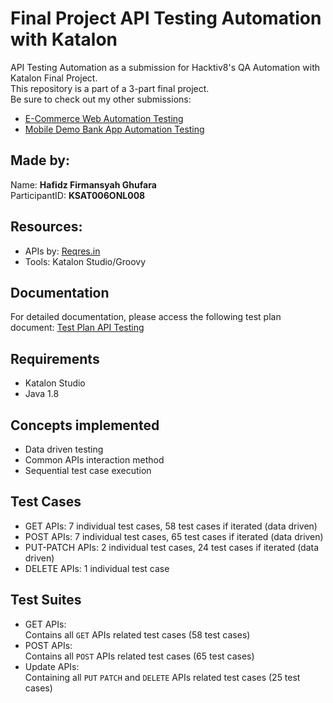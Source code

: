 # Final Project API Testing Automation with Katalon
API Testing Automation as a submission for Hacktiv8's QA Automation with Katalon Final Project. <br>
This repository is a part of a 3-part final project. <br>
Be sure to check out my other submissions: <br>
- [E-Commerce Web Automation Testing](https://github.com/hafidzfg/fp-btdp-mobile-testing) 
- [Mobile Demo Bank App Automation Testing](https://github.com/hafidzfg/fp-btdp-web-testing)

## Made by:

Name: **Hafidz Firmansyah Ghufara** <br>
ParticipantID: **KSAT006ONL008**

## Resources:
- APIs by: [Reqres.in](https://reqres.in/)
- Tools: Katalon Studio/Groovy

## Documentation
For detailed documentation, please access the following test plan document: [Test Plan API Testing](.\documentation\API_Testing_Reqresin_Test_Plan.docx)

## Requirements
- Katalon Studio
- Java 1.8

## Concepts implemented
- Data driven testing
- Common APIs interaction method
- Sequential test case execution

## Test Cases
- GET APIs: 7 individual test cases, 58 test cases if iterated (data driven)
- POST APIs: 7 individual test cases, 65 test cases if iterated (data driven)
- PUT-PATCH APIs: 2 individual test cases, 24 test cases if iterated (data driven)
- DELETE APIs: 1 individual test case

## Test Suites
- GET APIs: <br>
Contains all `GET` APIs related test cases (58 test cases)
- POST APIs: <br>
Contains all `POST` APIs related test cases (65 test cases)
- Update APIs: <br>
Containing all `PUT` `PATCH` and `DELETE` APIs related test cases (25 test cases)